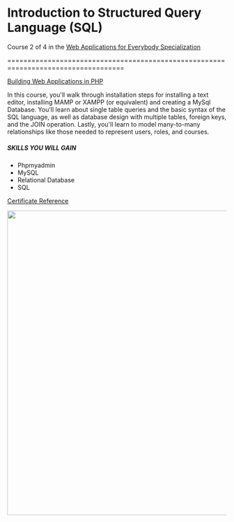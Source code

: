 # Introduction to Structured Query Language (SQL)

Course 2 of 4 in the [Web Applications for Everybody Specialization](https://www.coursera.org/specializations/web-applications) 

===================================================================================


[Building Web Applications in PHP](https://www.coursera.org/learn/web-applications-php)

In this course, you'll walk through installation steps for installing a text editor, installing MAMP or XAMPP (or equivalent) and creating a MySql Database. You'll learn about single table queries and the basic syntax of the SQL language, as well as database design with multiple tables, foreign keys, and the JOIN operation. Lastly, you'll learn to model many-to-many relationships like those needed to represent users, roles, and courses.

##### SKILLS YOU WILL GAIN
* Phpmyadmin
* MySQL
* Relational Database
* SQL

[Certificate Reference](https://coursera.org/share/2dc47e5cc330a99fd45e1ad4a254f7c1)

<img src ="https://github.com/HimashiNethinikaRodrigo/Building-Web-Applications-in-PHP-answer-key/blob/main/IntroductionToStandardQueryLanguage(SQL)/certificate.JPG?raw=true" width=700/>
